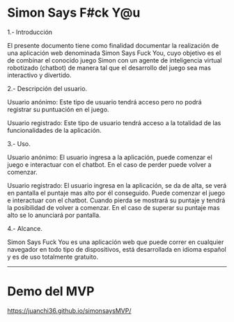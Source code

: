 # Simon Says F#ck Y@u


1.- Introducción

El presente documento tiene como finalidad documentar la realización de una aplicación web denominada
Simon Says Fuck You, cuyo objetivo es el de combinar el conocido juego Simon con un agente de inteligencia
virtual robotizado (chatbot) de manera tal que el desarrollo del juego sea mas interactivo y divertido.

2.- Descripción del usuario.
	
Usuario anónimo: Este tipo de usuario tendrá acceso pero no podrá registrar su puntuación en el juego.

Usuario registrado: Este tipo de usuario tendrá acceso a la totalidad de las funcionalidades de la aplicación.

3.- Uso.

Usuario anónimo: El usuario ingresa a la aplicación, puede comenzar el juego e interactuar con el chatbot.
En el caso de perder puede volver a comenzar.

Usuario registrado: El usuario ingresa en la aplicación, se da de alta, se verá en pantalla el puntaje mas
alto por él conseguido. Puede comenzar el juego e interactuar con el chatbot. Cuando pierda se mostrará su
puntaje y tendrá la posibilidad de volver a comenzar. En el caso de superar su puntaje mas alto se lo 
anunciará por pantalla.

4.- Alcance.
	
Simon Says Fuck You es una aplicación web que puede correr en cualquier navegador en todo tipo de dispositivos,
está desarrollada en idioma español y es de uso totalmente gratuito. 

-----------------------------------------------------------------------------------------------------------
# Demo del MVP 
https://juanchi36.github.io/simonsaysMVP/
